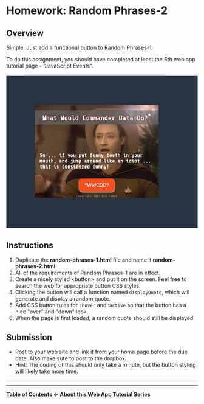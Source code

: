 # Homework: Random Phrases-2

## Overview
Simple. Just add a functional button to [Random Phrases-1](HW-random-phrases-1.md)

To do this assignment, you should have completed at least the 6th web app tutorial page - "JavaScript Events".

![Web Page](_images/random-phrases-2-done.jpg)

## Instructions
1. Duplicate the **random-phrases-1.html** file and name it **random-phrases-2.html**
1. All of the requirements of Random Phrases-1 are in effect.
1. Create a nicely styled &lt;button> and put it on the screen. Feel free to search the web for appropriate button CSS styles.
1. Clicking the button will call a function named `displayQuote`, which will generate and display a random quote.
1. Add CSS button rules for `:hover` and :`active` so that the button has a nice "over" and "down" look.
1. When the page is first loaded, a random quote should still be displayed.

## Submission
- Post to your web site and link it from your home page before the due date. Also make sure to post to the dropbox.
- Hint: The coding of this should only take a minute, but the button styling will likely take more time.

<hr><hr>

**[Table of Contents <- About this Web App Tutorial Series](web-apps-0.md)**
